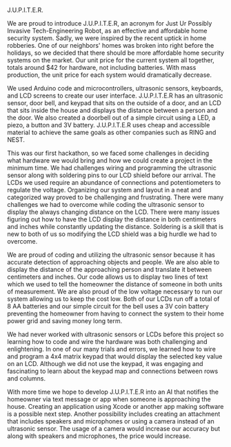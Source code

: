 J.U.P.I.T.E.R.

We are proud to introduce J.U.P.I.T.E.R, an acronym for Just Ur Possibly Invasive Tech-Engineering Robot, as an effective and affordable home security system. Sadly, we were inspired by the recent uptick in home robberies. One of our neighbors' homes was broken into right before the holidays, so we decided that there should be more affordable home security systems on the market. Our unit price for the current system all together, totals around $42 for hardware, not including batteries. With mass production, the unit price for each system would dramatically decrease.

We used Arduino code and microcontrollers, ultrasonic sensors, keyboards, and LCD screens to create our user interface. J.U.P.I.T.E.R has an ultrasonic sensor, door bell, and keypad that sits on the outside of a door, and an LCD that sits inside the house and displays the distance between a person and the door. We also created a doorbell out of a simple circuit using a LED, a piezo, a button and 3V battery. J.U.P.I.T.E.R uses cheap and accessible material to achieve the same goals as other companies such as RING and NEST. 

This was our first hackathon, so we faced some challenges in deciding what hardware we would bring and how we could create a project in the minimum time. We had challenges wiring and programming the ultrasonic sensor along with soldering pins to our LCD shield before our arrival. The LCDs we used require an abundance of connections and potentiometers to regulate the voltage. Organizing our system and layout in a neat and categorized way proved to be challenging and frustrating. There were many challenges we had to overcome while coding the ultrasonic sensor to display the always changing distance on the LCD. There were many issues figuring out how to have the LCD display the distance in both centimeters and inches while constantly updating the distance. Soldering is a skill that is new to both of us so modifying the LCD shield was a big hurdle we had to overcome.

We are proud of coding and utilizing the ultrasonic sensor because it has accurate detection of approaching objects and people. We are also able to display the distance of the approaching person and translate it between centimeters and inches. Our code allows us to display two lines of text which we used to tell the homeowner the distance of someone in both units of measurement. We are also proud of the low voltage necessary to run our system allowing us to keep the cost low. Both of our LCDs run off a total of 8 AA batteries and our simple circuit for the bell uses a 3V coin battery preventing the homeowner from having to connect the system to their home power grid and saving money long term.

We had never worked with ultrasonic sensors or LCDs before this project so learning how to code and wire the hardware was both challenging and enlightening. In one of our many trials and errors, we learned how to wire and program a 4x4 matrix keypad that would display the selected key value on an LCD. Although we did not use the keypad, it was engaging and fascinating to learn about the keypad map and connections between rows and columns. 

With more time we hope to develop J.U.P.I.T.E.R into an AI that notifies the homeowner via text message or app when someone is approaching the house. Creating an application using Xcode or another app making software is a possible next step. Another possibility includes creating an attachment that includes speakers and microphones or using a camera instead of an ultrasonic sensor. The usage of a camera would increase our accuracy but along with speakers and microphones, the price would increase.  


